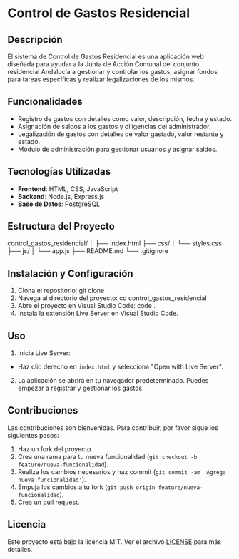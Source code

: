 # Control de Gastos Residencial

## Descripción
El sistema de Control de Gastos Residencial es una aplicación web diseñada para ayudar a la Junta de Acción Comunal del conjunto residencial Andalucía a gestionar y controlar los gastos, asignar fondos para tareas específicas y realizar legalizaciones de los mismos.

## Funcionalidades
- Registro de gastos con detalles como valor, descripción, fecha y estado.
- Asignación de saldos a los gastos y diligencias del administrador.
- Legalización de gastos con detalles de valor gastado, valor restante y estado.
- Módulo de administración para gestionar usuarios y asignar saldos.

## Tecnologías Utilizadas
- **Frontend**: HTML, CSS, JavaScript
- **Backend**: Node.js, Express.js
- **Base de Datos**: PostgreSQL

## Estructura del Proyecto
control_gastos_residencial/
│
├── index.html
├── css/
│ └── styles.css
├── js/
│ └── app.js
├── README.md
└── .gitignore

## Instalación y Configuración
1. Clona el repositorio:
git clone <URL del repositorio>
2. Navega al directorio del proyecto:
cd control_gastos_residencial
3. Abre el proyecto en Visual Studio Code:
code .
4. Instala la extensión Live Server en Visual Studio Code.

## Uso
1. Inicia Live Server:
- Haz clic derecho en `index.html` y selecciona "Open with Live Server".
2. La aplicación se abrirá en tu navegador predeterminado. Puedes empezar a registrar y gestionar los gastos.

## Contribuciones
Las contribuciones son bienvenidas. Para contribuir, por favor sigue los siguientes pasos:
1. Haz un fork del proyecto.
2. Crea una rama para tu nueva funcionalidad (`git checkout -b feature/nueva-funcionalidad`).
3. Realiza los cambios necesarios y haz commit (`git commit -am 'Agrega nueva funcionalidad'`).
4. Empuja los cambios a tu fork (`git push origin feature/nueva-funcionalidad`).
5. Crea un pull request.

## Licencia
Este proyecto está bajo la licencia MIT. Ver el archivo [LICENSE](LICENSE) para más detalles.